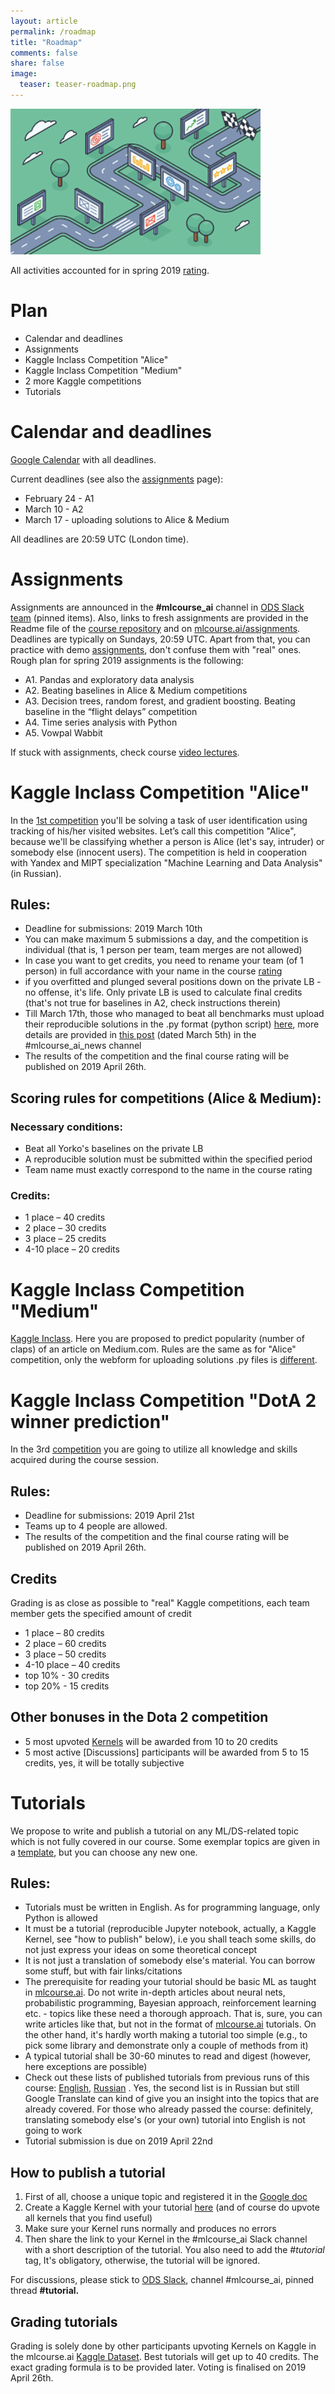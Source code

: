 ```yaml
---
layout: article
permalink: /roadmap
title: "Roadmap"
comments: false
share: false
image:
  teaser: teaser-roadmap.png
---
```


<img src='../images/teaser-roadmap.png'>

All activities accounted for in spring 2019 [rating](https://drive.google.com/open?id=1LAy1eK8vIONzIWgcCEaVmhKPSj579zK5lrECf_tQT60). 

# Plan
- Calendar and deadlines
- Assignments
- Kaggle Inclass Competition "Alice"
- Kaggle Inclass Competition "Medium"
- 2 more Kaggle competitions
- Tutorials

# Calendar and deadlines
[Google Calendar](https://calendar.google.com/calendar?cid=Z25pZ3EwZGxxb2I5cDZwMWptam5rdmY3NWtAZ3JvdXAuY2FsZW5kYXIuZ29vZ2xlLmNvbQ) with all deadlines.

Current deadlines (see also the [assignments](assignments) page):
 - February 24 - A1
 - March 10 - A2
 - March 17 - uploading solutions to Alice & Medium 

All deadlines are 20:59 UTC (London time). 

# Assignments
Assignments are announced in the **#mlcourse_ai** channel in [ODS Slack team](https://opendatascience.slack.com/) (pinned items). Also, links to fresh assignments are provided in the Readme file of the [course repository](https://github.com/Yorko/mlcourse.ai) and on [mlcourse.ai/assignments](assignments). Deadlines are typically on Sundays, 20:59 UTC. Apart from that, you can practice with demo [assignments](assignments), don't confuse them with "real" ones. Rough plan for spring 2019 assignments is the following:
 - A1. Pandas and exploratory data analysis
 - A2. Beating baselines in Alice & Medium competitions
 - A3. Decision trees, random forest, and gradient boosting. Beating baseline in  the “flight delays” competition
 - A4. Time series analysis with Python
 - A5. Vowpal Wabbit
 
If stuck with assignments, check course [video lectures](video).

# Kaggle Inclass Competition "Alice"

In the [1st competition](https://www.kaggle.com/c/catch-me-if-you-can-intruder-detection-through-webpage-session-tracking2) you'll be solving a task of user identification using tracking of his/her visited websites. Let’s call this competition "Alice", because we'll be classifying whether a person is Alice (let's say, intruder) or somebody else (innocent users). The competition is held in cooperation with Yandex and MIPT specialization "Machine Learning and Data Analysis" (in Russian).

## Rules:

- Deadline for submissions: 2019 March 10th
- You can make maximum 5 submissions a day, and the competition is individual (that is, 1 person per team, team merges are not allowed)
- In case you want to get credits, you need to rename your team (of 1 person) in full accordance with your name in the course [rating](https://drive.google.com/open?id=1LAy1eK8vIONzIWgcCEaVmhKPSj579zK5lrECf_tQT60)
- if you overfitted and plunged several positions down on the private LB - no offense, it's life. Only private LB is used to calculate final credits (that's not true for baselines in A2, check instructions therein)
- Till March 17th, those who managed to beat all benchmarks must upload their reproducible solutions in the .py format (python script) [here](https://www.dropbox.com/request/i4HUVdwQWTSUtfUEJndV), more details are provided in [this post](https://opendatascience.slack.com/archives/C39147V60/p1551744009070400) (dated March 5th) in the #mlcourse_ai_news channel
- The results of the competition and the final course rating will be published on 2019 April 26th.

## Scoring rules for competitions (Alice & Medium):

### Necessary conditions:
   - Beat all Yorko's baselines on the private LB
   - A reproducible solution must be submitted within the specified period
   - Team name must exactly correspond to the name in the course rating 

### Credits: 
   - 1 place – 40 credits
   - 2 place – 30 credits
   - 3 place – 25 credits
   - 4-10 place – 20 credits

# Kaggle Inclass Competition "Medium"

[Kaggle Inclass](https://www.kaggle.com/c/how-good-is-your-medium-article/). Here you are proposed to predict popularity (number of claps) of an article on Medium.com. Rules are the same as for "Alice" competition, only the webform for uploading solutions .py files is [different](https://www.dropbox.com/request/0iLhMirOekk2QV98Mj2B).

# Kaggle Inclass Competition "DotA 2 winner prediction"
In the 3rd [competition](https://www.kaggle.com/c/mlcourse-dota2-win-prediction) you are going to utilize all knowledge and skills acquired during the course session. 

## Rules:
 - Deadline for submissions: 2019 April 21st
 - Teams up to 4 people are allowed.
 - The results of the competition and the final course rating will be published on 2019 April 26th.
 
 ## Credits
 Grading is as close as possible to "real" Kaggle competitions, each team member gets the specified amount of credit
   - 1 place – 80 credits
   - 2 place – 60 credits
   - 3 place – 50 credits
   - 4-10 place – 40 credits
   - top 10% - 30 credits
   - top 20% - 15 credits
   
## Other bonuses in the Dota 2 competition
 - 5 most upvoted [Kernels](https://www.kaggle.com/c/mlcourse-dota2-win-prediction/kernels) will be awarded from 10 to 20 credits
 - 5 most active [Discussions] participants will be awarded from 5 to 15 credits, yes, it will be totally subjective

# Tutorials 

We propose to write and publish a tutorial on any ML/DS-related topic which is not fully covered in our course. Some exemplar topics are given in a [template](https://github.com/Yorko/mlcourse.ai/blob/master/jupyter_english/tutorials/tutorial_template.ipynb), but you can choose any new one. 

## Rules:
- Tutorials must be written in English. As for programming language, only Python is allowed
- It must be a tutorial (reproducible Jupyter notebook, actually, a Kaggle Kernel, see "how to publish" below), i.e you shall teach some skills, do not just express your ideas on some theoretical concept
- It is not just a translation of somebody else's material. You can borrow some stuff, but with fair links/citations
- The prerequisite for reading your tutorial should be basic ML as taught in [mlcourse.ai](https://mlcourse.ai). Do not write in-depth articles about neural nets, probabilistic programming, Bayesian approach, reinforcement learning etc. - topics like these need a thorough approach. That is, sure, you can write articles like that, but not in the format of [mlcourse.ai](https://mlcourse.ai) tutorials. On the other hand, it's hardly worth making a tutorial too simple (e.g., to pick some library and demonstrate only a couple of methods from it)
- A typical tutorial shall be 30-60 minutes to read and digest (however, here exceptions are possible) 
- Check out these lists of published tutorials from previous runs of this course: [English](tutorials), [Russian](https://github.com/Yorko/mlcourse.ai/wiki/Individual-projects-and-tutorials-(in-Russian)) . Yes, the second list is in Russian but still Google Translate can kind of give you an insight into the topics that are already covered. For those who already passed the course: definitely, translating somebody else's (or your own) tutorial into English is not going to work
- Tutorial submission is due on 2019 April 22nd

## How to publish a tutorial

1. First of all, choose a unique topic and registered it in the [Google doc](https://docs.google.com/spreadsheets/d/1oURFd4G--FyCP-mj8Dc5y0jAo_uJ3d3f5ljjcQDLZsc/edit?usp=sharing)
2. Create a Kaggle Kernel with your tutorial [here](https://inclass.kaggle.com/kashnitsky/mlcourse/kernels) (and of course do upvote all kernels that you find useful)
3. Make sure your Kernel runs normally and produces no errors
4. Then share the link to your Kernel in the #mlcourse_ai Slack channel with a short description of the tutorial. You also need to add the *#tutorial* tag, It's obligatory, otherwise, the tutorial will be ignored.

For discussions, please stick to [ODS Slack](https://opendatascience.slack.com), channel #mlcourse_ai, pinned thread **#tutorial.**

## Grading tutorials
Grading is solely done by other participants upvoting Kernels on Kaggle in the mlcourse.ai [Kaggle Dataset](https://inclass.kaggle.com/kashnitsky/mlcourse/kernels). Best tutorials will get up to 40 credits. The exact grading formula is to be provided later. Voting is finalised on 2019 April 26th.





